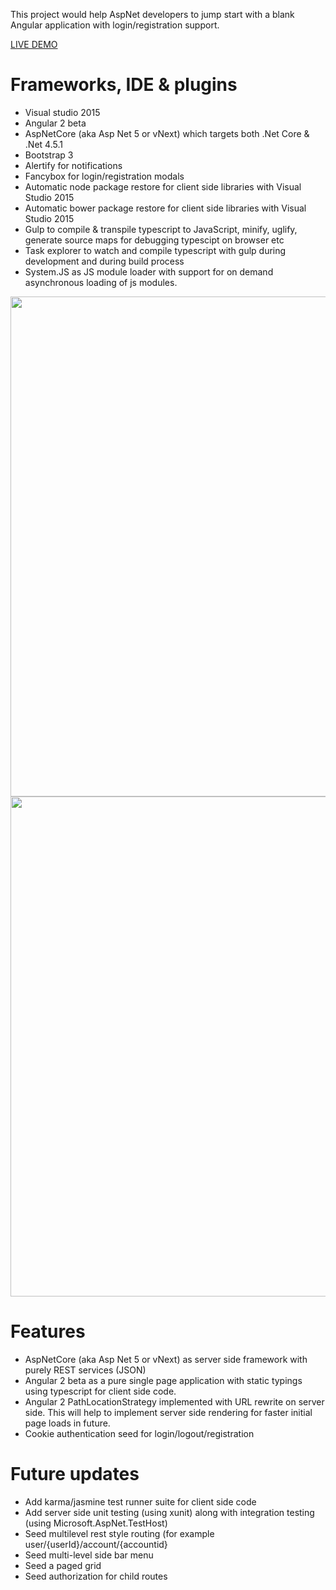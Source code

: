 This project would help AspNet developers to jump start with a blank Angular application with login/registration support.

<a href="http://aancseed.azurewebsites.net/account/login" target="_blank">LIVE DEMO</a>

Frameworks, IDE & plugins
====================
* Visual studio 2015
* Angular 2 beta
* AspNetCore (aka Asp Net 5 or vNext) which targets both .Net Core & .Net 4.5.1
* Bootstrap 3
* Alertify for notifications
* Fancybox for login/registration modals
* Automatic node package restore for client side libraries with Visual Studio 2015
* Automatic bower package restore for client side libraries with Visual Studio 2015
* Gulp to compile & transpile typescript to JavaScript, minify, uglify, generate source maps for debugging typescipt on browser etc
* Task explorer to watch and compile typescript with gulp during development and during build process
* System.JS as JS module loader with support for on demand asynchronous loading of js modules.

<img src="https://raw.githubusercontent.com/justcoding121/AspNetCore-Angular2-Seed/master/screenshots/login.PNG" width="800px">
<img src="https://raw.githubusercontent.com/justcoding121/AspNetCore-Angular2-Seed/master/screenshots/home.PNG" width="800px">

Features
=======
* AspNetCore (aka Asp Net 5 or vNext) as server side framework with purely REST services (JSON)
* Angular 2 beta as a pure single page application with static typings using typescript for client side code.
* Angular 2 PathLocationStrategy implemented with URL rewrite on server side. This will help to implement server side rendering for faster initial page loads in future.
* Cookie authentication seed for login/logout/registration

Future updates
=============
* Add karma/jasmine test runner suite for client side code
* Add server side unit testing (using xunit) along with integration testing (using Microsoft.AspNet.TestHost) 
* Seed multilevel rest style routing (for example user/{userId}/account/{accountid}
* Seed multi-level side bar menu
* Seed a paged grid
* Seed authorization for child routes
